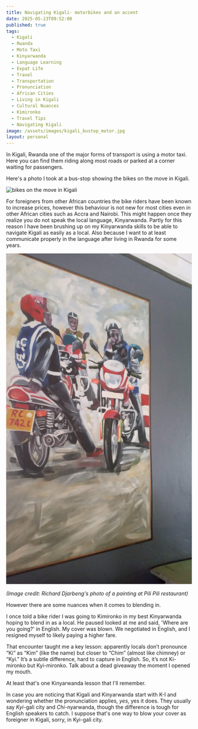 ```yaml
---
title: Navigating Kigali- motorbikes and an accent
date: 2025-05-23T09:52:00
published: true
tags:
  - Kigali
  - Rwanda
  - Moto Taxi
  - Kinyarwanda
  - Language Learning
  - Expat Life
  - Travel
  - Transportation
  - Pronunciation
  - African Cities
  - Living in Kigali
  - Cultural Nuances
  - Kimironko
  - Travel Tips
  - Navigating Kigali
image: /assets/images/kigali_bustop_motor.jpg
layout: personal
---
```

In Kigali, Rwanda one of the major forms of transport is using a motor taxi. Here you can find them riding along most roads or parked at a corner waiting for passengers.

Here's a photo I took at a bus-stop showing the bikes on the move in Kigali.

![bikes on the move in Kigali](/assets/images/kigali_bustop_motor.jpg "Bikes in Kigali")

For foreigners from other African countries the bike riders have been known to increase prices, however this behaviour is not new for most cities even in other African cities such as Accra and Nairobi. This might happen once they realize you do not speak the local language, Kinyarwanda. Partly for this reason I have been brushing up on my Kinyarwanda skills to be able to navigate Kigali as easily as a local. Also because I want to at least communicate properly in the language after living in Rwanda for some years.

![Portrait of yego motor bikes from pili pili restaurant](/assets/images/pili_pili_motor_bike_portrait.jpg "Portrait of yego motor bikes from pili pili restaurant")

_(Image credit: Richard Djarbeng's photo of a painting at Pili Pili restaurant)_

However there are some nuances when it comes to blending in.

I once told a bike rider I was going to Kimironko in my best Kinyarwanda hoping to blend in as a local. He paused looked at me and said, 'Where are you going?' in English. My cover was blown. We negotiated in English, and I resigned myself to likely paying a higher fare.

That encounter taught me a key lesson: apparently locals don’t pronounce “Ki” as “Kim” (like the name) but closer to “Chim” (almost like chimney) or “Kyi.” It’s a subtle difference, hard to capture in English. So, it’s not Ki-mironko but Kyi-mironko. Talk about a dead giveaway the moment I opened my mouth.

At least that's one Kinyarwanda lesson that I'll remember. 

In case you are noticing that Kigali and Kinyarwanda start with K-I and wondering whether the pronunciation applies, _yes_, yes it does. They usually say _Kyi_-gali city and _Chi_-nyarwanda, though the difference is tough for English speakers to catch. I suppose that's one way to blow your cover as foreigner in Kigali, sorry, in Kyi-gali city.
